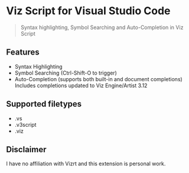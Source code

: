 # Viz Script for Visual Studio Code

> Syntax highlighting, Symbol Searching and Auto-Completion in Viz Script

## Features

* Syntax Highlighting
* Symbol Searching (Ctrl-Shift-O to trigger)
* Auto-Completion (supports both built-in and document completions)
	Includes completions updated to Viz Engine/Artist 3.12

## Supported filetypes
* .vs 
* .v3script 
* .viz

## Disclaimer
I have no affiliation with Vizrt and this extension is personal work. 
